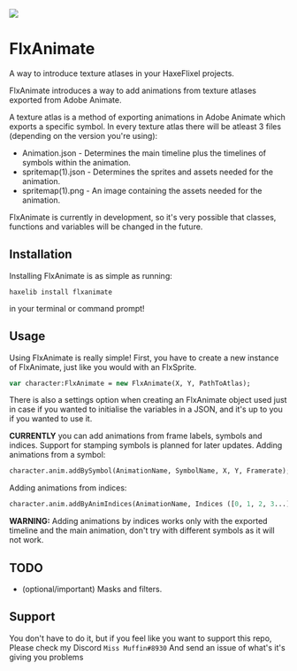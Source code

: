 ![](./logo.svg)

# FlxAnimate

A way to introduce texture atlases in your HaxeFlixel projects.

FlxAnimate introduces a way to add animations from texture atlases exported from Adobe Animate.

A texture atlas is a method of exporting animations in Adobe Animate which exports a specific symbol. In every texture atlas there will be atleast 3 files (depending on the version you're using):
- Animation.json - Determines the main timeline plus the timelines of symbols within the animation.
- spritemap(1).json - Determines the sprites and assets needed for the animation.
- spritemap(1).png - An image containing the assets needed for the animation.

FlxAnimate is currently in development, so it's very possible that classes, functions and variables will be changed in the future.

## Installation
Installing FlxAnimate is as simple as running:
```
haxelib install flxanimate
```
in your terminal or command prompt!

## Usage
Using FlxAnimate is really simple! First, you have to create a new instance of FlxAnimate, just like you would with an FlxSprite.

```haxe
var character:FlxAnimate = new FlxAnimate(X, Y, PathToAtlas);
```

There is also a settings option when creating an FlxAnimate object used just in case if you wanted to initialise the variables in a JSON, and it's up to you if you wanted to use it.

**CURRENTLY** you can add animations from frame labels, symbols and indices. Support for stamping symbols is planned for later updates.
Adding animations from a symbol:
```haxe
character.anim.addBySymbol(AnimationName, SymbolName, X, Y, Framerate);
```

Adding animations from indices:
```haxe
character.anim.addByAnimIndices(AnimationName, Indices ([0, 1, 2, 3...] etc.), Framerate);
```

**WARNING:** Adding animations by indices works only with the exported timeline and the main animation, don't try with different symbols as it will not work.

## TODO
* (optional/important) Masks and filters.

## Support
You don't have to do it, but if you feel like you want to support this repo, Please check my Discord `Miss Muffin#8930` And send an issue of what's it's giving you problems
